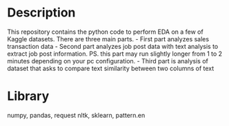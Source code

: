 # Description
This repository contains the python code to perform EDA on a few of Kaggle datasets. There are three main parts.
	- First part analyzes sales transaction data
	- Second part analyzes job post data with text analysis to extract job post information. PS. this part may run slightly longer from 1 to 2 minutes depending on your pc configuration.
	- Third part is analysis of dataset that asks to compare text similarity between two columns of text

# Library
numpy, pandas, request nltk, sklearn, pattern.en

